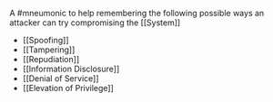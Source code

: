 A #mneumonic to help remembering the following possible ways an attacker can try compromising the [[System]]

- [[Spoofing]]
- [[Tampering]]
- [[Repudiation]]
- [[Information Disclosure]]
- [[Denial of Service]]
- [[Elevation of Privilege]]
